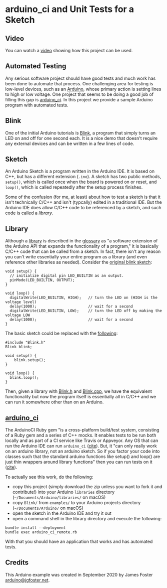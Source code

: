 # arduino_ci and Unit Tests for a Sketch

## Video

You can watch a [video](https://youtu.be/vaS4AU_PXQo) showing how this project can be used.

## Automated Testing

Any serious software project should have good tests and much work has been done to automate that process. One challenging area for testing is low-level devices, such as an [Arduino](https://www.arduino.cc/), whose primary action is setting lines to high or low voltage. One project that seems to be doing a good job of filling this gap is [arduino_ci](https://github.com/ianfixes/arduino_ci). In this project we provide a sample Arduino program with automated tests.

## Blink

One of the initial Arduino tutorials is [Blink](https://www.arduino.cc/en/Tutorial/Blink), a program that simply turns an LED on and off for one second each. It is a nice demo that doesn't require any external devices and can be written in a few lines of code.

## Sketch

An Arduino Sketch is a program written in the Arduino IDE. It is based on C++, but has a different extension (`.ino`). A sketch has two public methods, `setup()`, which is called once when the board is powered on or reset, and `loop()`, which is called repeatedly after the setup process finishes. 

Some of the confusion (for me, at least) about how to test a sketch is that it isn't technically C/C++ and isn't (typcally) edited in a traditional IDE. But the Arduino IDE does allow C/C++ code to be referenced by a sketch, and such code is called a _library_. 

## Library

Although a [library](https://www.arduino.cc/en/main/libraries) is described in the [glossary](https://www.arduino.cc/glossary/en/) as "a software extension of the Arduino API that expands the functionality of a program," it is basically C/C++ code that can be called from a sketch. In fact, there isn't any reason you can't write essentially your entire program as a library (and even reference other libraries as needed). Consider the [original blink sketch](https://www.arduino.cc/en/Tutorial/Blink):

```
void setup() {
  // initialize digital pin LED_BUILTIN as an output.
  pinMode(LED_BUILTIN, OUTPUT);
}

void loop() {
  digitalWrite(LED_BUILTIN, HIGH);   // turn the LED on (HIGH is the voltage level)
  delay(1000);                       // wait for a second
  digitalWrite(LED_BUILTIN, LOW);    // turn the LED off by making the voltage LOW
  delay(1000);                       // wait for a second
}
```

The basic sketch could be replaced with the [following](examples/Blink/Blink.ino): 

```
#include "Blink.h"
Blink blink;

void setup() {
    blink.setup();
}

void loop() {
  blink.loop();
}
```

Then, given a library with [Blink.h](blink.h) and [Blink.cpp](Blink.cpp), we have the equivalent functionality but now the program itself is essentially all in C/C++ and we can run it somewhere other than on an Arduino.

## [arduino_ci](https://github.com/ianfixes/arduino_ci)

The ArduinoCI Ruby gem "is a cross-platform build/test system, consisting of a Ruby gem and a series of C++ mocks. It enables tests to be run both locally and as part of a CI service like Travis or Appveyor. Any OS that can run the Arduino IDE can run `arduino_ci` ([cite](https://github.com/ianfixes/arduino_ci)). But, it "can only really work on an arduino library, not an arduino sketch. So if you factor your code into classes such that the standard arduino functions like setup() and loop() are just thin wrappers around library functions" then you can run tests on it ([cite](https://github.com/ianfixes/arduino_ci/issues/139#issuecomment-613164740)).

To actually see this work, do the following:
  * copy this project (simply download the zip unless you want to fork it and contribute!) into your Arduino `libraries` directory (`~/Documents/Arduino/libraries/` on macOS)
  * copy `Blink/` from `examples/` to your Arduino projects directory (`~/Documents/Arduino/` on macOS)
  * open the sketch in the Arduino IDE and try it out
  * open a command shell in the library directory and execute the following:

  ```
  bundle install --deployment
  bundle exec arduino_ci_remote.rb
  ```

With that you should have an application that works and has automated tests.

## Credits

This Arduino example was created in September 2020 by James Foster <arduino@jgfoster.net>.
